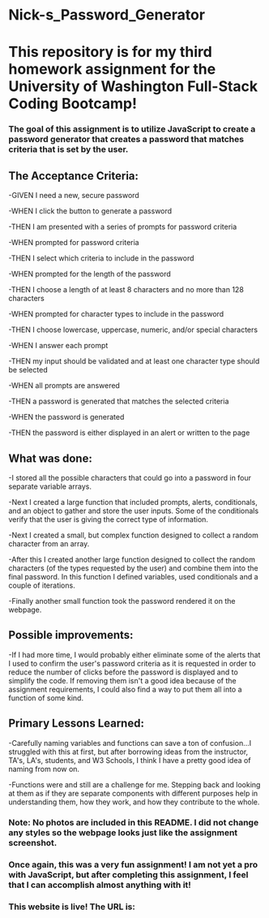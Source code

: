 # Nick-s_Password_Generator

# This repository is for my third homework assignment for the University of Washington Full-Stack Coding Bootcamp!

### The goal of this assignment is to utilize JavaScript to create a password generator that creates a password that matches criteria that is set by the user.

## The Acceptance Criteria:

-GIVEN I need a new, secure password

-WHEN I click the button to generate a password

-THEN I am presented with a series of prompts for password criteria

-WHEN prompted for password criteria

-THEN I select which criteria to include in the password

-WHEN prompted for the length of the password

-THEN I choose a length of at least 8 characters and no more than 128 characters

-WHEN prompted for character types to include in the password

-THEN I choose lowercase, uppercase, numeric, and/or special characters

-WHEN I answer each prompt

-THEN my input should be validated and at least one character type should be selected

-WHEN all prompts are answered

-THEN a password is generated that matches the selected criteria

-WHEN the password is generated

-THEN the password is either displayed in an alert or written to the page

## What was done:

-I stored all the possible characters that could go into a password in four separate variable arrays.

-Next I created a large function that included prompts, alerts, conditionals, and an object to gather and store the user inputs. Some of the conditionals verify that the user is giving the correct type of information.

-Next I created a small, but complex function designed to collect a random character from an array.

-After this I created another large function designed to collect the random characters (of the types requested by the user) and combine them into the final password. In this function I defined variables, used conditionals and a couple of iterations.

-Finally another small function took the password rendered it on the webpage.

## Possible improvements:

-If I had more time, I would probably either eliminate some of the alerts that I used to confirm the user's password criteria as it is requested in order to reduce the number of clicks before the password is displayed and to simplify the code. If removing them isn't a good idea because of the assignment requirements, I could also find a way to put them all into a function of some kind.

## Primary Lessons Learned:

-Carefully naming variables and functions can save a ton of confusion...I struggled with this at first, but after borrowing ideas from the instructor, TA's, LA's, students, and W3 Schools, I think I have a pretty good idea of naming from now on.

-Functions were and still are a challenge for me. Stepping back and looking at them as if they are separate components with different purposes help in understanding them, how they work, and how they contribute to the whole.

### Note: No photos are included in this README. I did not change any styles so the webpage looks just like the assignment screenshot.

### Once again, this was a very fun assignment! I am not yet a pro with JavaScript, but after completing this assignment, I feel that I can accomplish almost anything with it!

### This website is live! The URL is: 